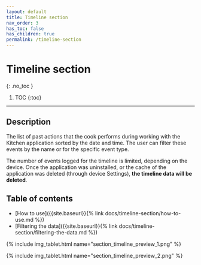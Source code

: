 ```yaml
---
layout: default
title: Timeline section
nav_order: 3
has_toc: false
has_children: true
permalink: /timeline-section
---
```


# Timeline section
{: .no_toc }

1. TOC
{:toc}

---

## Description
The list of past actions that the cook performs during working with the Kitchen application sorted by the date and time. The user can filter these events by the name or for the specific event type. 

<span class="text-red-200">The number of events logged for the timeline is limited, depending on the device. Once the application was uninstalled, or the cache of the application was deleted (through device Settings), **the timeline data will be deleted**.</span>

## Table of contents
- [How to use]({{site.baseurl}}{% link docs/timeline-section/how-to-use.md %})
- [Filtering the data]({{site.baseurl}}{% link docs/timeline-section/filtering-the-data.md %})

{% include img_tablet.html name="section_timeline_preview_1.png" %}

{% include img_tablet.html name="section_timeline_preview_2.png" %}